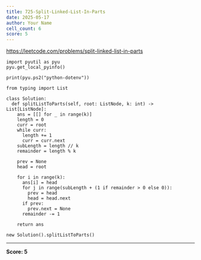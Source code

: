 ```yaml
---
title: 725-Split-Linked-List-In-Parts
date: 2025-05-17
author: Your Name
cell_count: 6
score: 5
---
```


https://leetcode.com/problems/split-linked-list-in-parts


```
import pyutil as pyu
pyu.get_local_pyinfo()
```


```
print(pyu.ps2("python-dotenv"))
```


```
from typing import List
```


```
class Solution:
  def splitListToParts(self, root: ListNode, k: int) -> List[ListNode]:
    ans = [[] for _ in range(k)]
    length = 0
    curr = root
    while curr:
      length += 1
      curr = curr.next
    subLength = length // k
    remainder = length % k

    prev = None
    head = root

    for i in range(k):
      ans[i] = head
      for j in range(subLength + (1 if remainder > 0 else 0)):
        prev = head
        head = head.next
      if prev:
        prev.next = None
      remainder -= 1

    return ans
```


```
new Solution().splitListToParts()
```


---
**Score: 5**